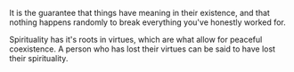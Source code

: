 It is the guarantee that things have meaning in their existence, and that nothing happens randomly to break everything you've honestly worked for.

Spirituality has it's roots in virtues, which are what allow for peaceful coexistence. A person who has lost their virtues can be said to have lost their spirituality.